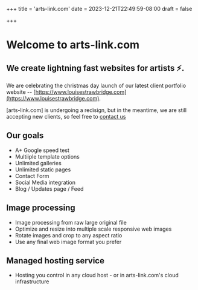 +++
title = 'arts-link.com'
date = 2023-12-21T22:49:59-08:00
draft = false
<!-- showToc = true -->
+++

# Welcome to arts-link.com  

## We create lightning fast websites for artists ⚡.

We are celebrating the christmas day launch of our latest client portfolio website -- [https://www.louisestrawbridge.com](https://www.louisestrawbridge.com).  

[arts-link.com] is undergoing a redisign, but in the meantime, we are still accepting new clients, so feel free to [contact us](mailto:ben@arts-link.com)

## Our goals  

- A+ Google speed test  
- Multiiple template options  
- Unlimited galleries  
- Unlimited static pages  
- Contact Form  
- Social Media integration
- Blog / Updates page / Feed  

## Image processing 

- Image processing from raw large original file  
- Optimize and resize into multiple scale responsive web images  
- Rotate images and crop to any aspect ratio
- Use any final web image format you prefer 

## Managed hosting service

- Hosting you control in any cloud host - or in arts-link.com's cloud infrastructure  
